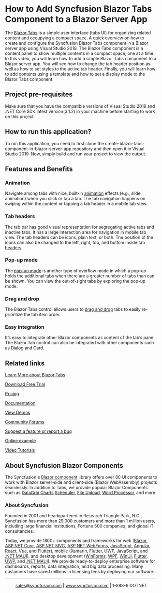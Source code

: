 # How to Add Syncfusion Blazor Tabs Component to a Blazor Server App  

The [Blazor Tabs](https://www.syncfusion.com/blazor-components/blazor-tabs?utm_source=github&utm_medium=listing&utm_campaign=blazor-navigations-github-samples) is a simple user interface (tabs UI) for organizing related content and occupying a compact space.
A quick overview on how to create and configure the Syncfusion Blazor Tabs component in a Blazor server app using Visual Studio 2019. The Blazor Tabs component is a content panel to show multiple contents in a compact space, one at a time. In this video, you will learn how to add a simple Blazor Tabs component to a Blazor server app. You will see how to change the tab header position as well as how to set styles to the active tab header. Finally, you will learn how to add contents using a template and how to set a display mode to the Blazor Tabs component.

## Project pre-requisites
Make sure that you have the compatible versions of Visual Studio 2019 and .NET Core SDK latest version(3.1.2) in your machine before starting to work on this project.

## How to run this application?
To run this application, you need to first clone the create-blazor-tabs-component-in-blazor-server-app repository and then open it in Visual Studio 2019. Now, simply build and run your project to view the output.

## Features and Benefits

### Animation

Navigate among tabs with nice, built-in [animation](https://blazor.syncfusion.com/documentation/tabs/animations?utm_source=github&utm_medium=listing&utm_campaign=blazor-navigations-github-sample) effects (e.g., slide animation) when you click or tap a tab. The tab navigation happens on swiping within the content or tapping a tab header in a mobile tab view.

### Tab headers

The tab bar has good visual representation for segregating active tabs and inactive tabs. It has a large interaction area for navigation in mobile tab view. The tab headers can be icons, plain text, or both. The position of the icons can also be changed to the left, right, top, and bottom inside tab [headers](https://blazor.syncfusion.com/documentation/tabs/header?utm_source=github&utm_medium=listing&utm_campaign=blazor-navigations-github-sample).

### Pop-up mode

The [pop-up mode](https://blazor.syncfusion.com/documentation/tabs/responsive-modes#popup?utm_source=github&utm_medium=listing&utm_campaign=blazor-navigations-github-sample) is another type of overflow mode in which a pop-up holds the additional tabs when there are a greater number of tabs than can be shown. You can view the out-of-sight tabs by exploring the pop-up mode.

### Drag and drop

The Blazor Tabs control allows users to [drag and drop](https://blazor.syncfusion.com/documentation/tabs/drag-and-drop?utm_source=github&utm_medium=listing&utm_campaign=blazor-navigations-github-sample) tabs to easily re-prioritize the tab item order.

### Easy integration

It’s easy to integrate other Blazor components as content of the tab’s pane. The Blazor Tab control can also be integrated with other components such as Dialog and Card.

## Related links
[Learn More about Blazor Tabs](https://www.syncfusion.com/blazor-components/blazor-tabs?utm_source=github&utm_medium=listing&utm_campaign=blazor-navigations-github-samples)

[Download Free Trial](https://www.syncfusion.com/downloads/blazor?utm_source=github&utm_medium=listing&utm_campaign=blazor-navigations-github-samples)

[Pricing](https://www.syncfusion.com/sales/teamlicense?utm_source=github&utm_medium=listing&utm_campaign=blazor-navigations-github-samples)

[Documentation](https://blazor.syncfusion.com/documentation/tabs/getting-started?utm_source=github&utm_medium=listing&utm_campaign=blazor-navigations-github-samples)

[View Demos](https://github.com/SyncfusionExamples/create-blazor-tab-component-in-blazor-server-app?utm_source=github&utm_medium=listing&utm_campaign=blazor-navigations-github-samples)

[Community Forums](https://www.syncfusion.com/forums/blazor-components?utm_source=github&utm_medium=listing&utm_campaign=blazor-navigations-github-samples)

[Suggest a feature or report a bug](https://www.syncfusion.com/feedback/blazor-components?utm_source=github&utm_medium=listing&utm_campaign=blazor-navigations-github-samples)

[Online example](https://blazor.syncfusion.com/demos/tabs/default-functionalities?utm_source=github&utm_medium=listing&utm_campaign=blazor-navigations-github-samples)

[Video Tutorials](https://www.syncfusion.com/tutorial-videos/blazor/tabs?utm_source=github&utm_medium=listing&utm_campaign=blazor-navigations-github-samples)

## About Syncfusion Blazor Components
The Syncfusion's [Blazor component](https://www.syncfusion.com/blazor-components?utm_source=github&utm_medium=listing&utm_campaign=blazor-navigations-github-samples) library offers over 80 UI components to work with Blazor server-side and client-side (Blazor WebAssembly) projects seamlessly. In addition to Tabs, we provide popular Blazor Components such as [DataGrid](https://www.syncfusion.com/blazor-components/blazor-datagrid?utm_source=github&utm_medium=listing&utm_campaign=blazor-navigations-github-samples),[Charts](https://www.syncfusion.com/blazor-components/blazor-charts?utm_source=github&utm_medium=listing&utm_campaign=blazor-navigations-github-samples) [Scheduler](https://www.syncfusion.com/blazor-components/blazor-scheduler?utm_source=github&utm_medium=listing&utm_campaign=blazor-navigations-github-samples), [File Upload](https://www.syncfusion.com/blazor-components/blazor-file-upload?utm_source=github&utm_medium=listing&utm_campaign=blazor-navigations-github-samples), [Word Processor](https://www.syncfusion.com/blazor-components/blazor-word-processor?utm_source=github&utm_medium=listing&utm_campaign=blazor-navigations-github-samples), and more.

### About Syncfusion
Founded in 2001 and headquartered in Research Triangle Park, N.C., Syncfusion has more than 29,000 customers and more than 1 million users, including large financial institutions, Fortune 500 companies, and global IT consultancies.

Today, we provide 1800+ components and frameworks for web ([Blazor](https://www.syncfusion.com/blazor-components?utm_source=github&utm_medium=listing&utm_campaign=blazor-navigations-github-samples), [ASP.NET Core](https://www.syncfusion.com/aspnet-core-ui-controls?utm_source=github&utm_medium=listing&utm_campaign=blazor-navigations-github-samples), [ASP.NET MVC](https://www.syncfusion.com/aspnet-mvc-ui-controls?utm_source=github&utm_medium=listing&utm_campaign=blazor-navigations-github-samples), [ASP.NET WebForms](https://www.syncfusion.com/jquery/aspnet-webforms-ui-controls?utm_source=github&utm_medium=listing&utm_campaign=blazor-navigations-github-samples), [JavaScript](https://www.syncfusion.com/javascript-ui-controls?utm_source=github&utm_medium=listing&utm_campaign=blazor-navigations-github-samples), [Angular](https://www.syncfusion.com/angular-components?utm_source=github&utm_medium=listing&utm_campaign=blazor-navigations-github-samples), [React](https://www.syncfusion.com/react-components?utm_source=github&utm_medium=listing&utm_campaign=blazor-navigations-github-samples), [Vue](https://www.syncfusion.com/vue-components?utm_source=github&utm_medium=listing&utm_campaign=blazor-navigations-github-samples), and [Flutter](https://www.syncfusion.com/flutter-widgets?utm_source=github&utm_medium=listing&utm_campaign=blazor-navigations-github-samples)), mobile ([Xamarin](https://www.syncfusion.com/xamarin-ui-controls?utm_source=github&utm_medium=listing&utm_campaign=blazor-navigations-github-samples), [Flutter](https://www.syncfusion.com/flutter-widgets?utm_source=github&utm_medium=listing&utm_campaign=blazor-navigations-github-samples), [UWP](https://www.syncfusion.com/uwp-ui-controls?utm_source=github&utm_medium=listing&utm_campaign=blazor-navigations-github-samples), [JavaScript](https://www.syncfusion.com/javascript-ui-controls?utm_source=github&utm_medium=listing&utm_campaign=blazor-navigations-github-samples), and [.NET MAUI](https://www.syncfusion.com/maui-controls?utm_source=github&utm_medium=listing&utm_campaign=blazor-navigations-github-samples)), and desktop development ([WinForms](https://www.syncfusion.com/winforms-ui-controls?utm_source=github&utm_medium=listing&utm_campaign=blazor-navigations-github-samples), [WPF](https://www.syncfusion.com/wpf-controls?utm_source=github&utm_medium=listing&utm_campaign=blazor-navigations-github-samples), [WinUI](https://www.syncfusion.com/winui-controls?utm_source=github&utm_medium=listing&utm_campaign=blazor-navigations-github-samples), [Flutter](https://www.syncfusion.com/flutter-widgets?utm_source=github&utm_medium=listing&utm_campaign=blazor-navigations-github-samples), [UWP](https://www.syncfusion.com/uwp-ui-controls?utm_source=github&utm_medium=listing&utm_campaign=blazor-navigations-github-samples), and [.NET MAUI](https://www.syncfusion.com/maui-controls?utm_source=github&utm_medium=listing&utm_campaign=blazor-navigations-github-samples)). We provide ready-to-deploy enterprise software for dashboards, reports, data integration, and big data processing. Many customers have saved millions in licensing fees by deploying our software.

<hr style="height:0.3px;border:none;color:lightgrey;background-color:lightgrey;" />

<p align="center">
  <a href="mailto:sales@syncfusion.com?Subject=Syncfusion Blazor Tabs - Github" target="_top">sales@syncfusion.com</a> | <a href="https://www.syncfusion.com?utm_source=github&utm_medium=listing&utm_campaign=blazor-navigations-github-samples">www.syncfusion.com</a> | 1-888-9 DOTNET <br>
</p>

